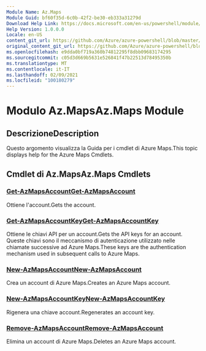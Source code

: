 ```yaml
---
Module Name: Az.Maps
Module Guid: bf60f35d-6c0b-42f2-be30-eb333a31279d
Download Help Link: https://docs.microsoft.com/en-us/powershell/module/az.maps
Help Version: 1.0.0.0
Locale: en-US
content_git_url: https://github.com/Azure/azure-powershell/blob/master/src/Maps/Maps/help/Az.Maps.md
original_content_git_url: https://github.com/Azure/azure-powershell/blob/master/src/Maps/Maps/help/Az.Maps.md
ms.openlocfilehash: e9dda0bf719a360b74812295f8dbb09683174295
ms.sourcegitcommit: c05d3d669b5631e526841f47b22513d78495350b
ms.translationtype: MT
ms.contentlocale: it-IT
ms.lasthandoff: 02/09/2021
ms.locfileid: "100180279"
---
```

# <span data-ttu-id="64128-101">Modulo Az.Maps</span><span class="sxs-lookup"><span data-stu-id="64128-101">Az.Maps Module</span></span>
## <span data-ttu-id="64128-102">Descrizione</span><span class="sxs-lookup"><span data-stu-id="64128-102">Description</span></span>
<span data-ttu-id="64128-103">Questo argomento visualizza la Guida per i cmdlet di Azure Maps.</span><span class="sxs-lookup"><span data-stu-id="64128-103">This topic displays help for the Azure Maps Cmdlets.</span></span>

## <span data-ttu-id="64128-104">Cmdlet di Az.Maps</span><span class="sxs-lookup"><span data-stu-id="64128-104">Az.Maps Cmdlets</span></span>
### [<span data-ttu-id="64128-105">Get-AzMapsAccount</span><span class="sxs-lookup"><span data-stu-id="64128-105">Get-AzMapsAccount</span></span>](Get-AzMapsAccount.md)
<span data-ttu-id="64128-106">Ottiene l'account.</span><span class="sxs-lookup"><span data-stu-id="64128-106">Gets the account.</span></span>

### [<span data-ttu-id="64128-107">Get-AzMapsAccountKey</span><span class="sxs-lookup"><span data-stu-id="64128-107">Get-AzMapsAccountKey</span></span>](Get-AzMapsAccountKey.md)
<span data-ttu-id="64128-108">Ottiene le chiavi API per un account.</span><span class="sxs-lookup"><span data-stu-id="64128-108">Gets the API keys for an account.</span></span>
<span data-ttu-id="64128-109">Queste chiavi sono il meccanismo di autenticazione utilizzato nelle chiamate successive ad Azure Maps.</span><span class="sxs-lookup"><span data-stu-id="64128-109">These keys are the authentication mechanism used in subsequent calls to Azure Maps.</span></span>

### [<span data-ttu-id="64128-110">New-AzMapsAccount</span><span class="sxs-lookup"><span data-stu-id="64128-110">New-AzMapsAccount</span></span>](New-AzMapsAccount.md)
<span data-ttu-id="64128-111">Crea un account di Azure Maps.</span><span class="sxs-lookup"><span data-stu-id="64128-111">Creates an Azure Maps account.</span></span>

### [<span data-ttu-id="64128-112">New-AzMapsAccountKey</span><span class="sxs-lookup"><span data-stu-id="64128-112">New-AzMapsAccountKey</span></span>](New-AzMapsAccountKey.md)
<span data-ttu-id="64128-113">Rigenera una chiave account.</span><span class="sxs-lookup"><span data-stu-id="64128-113">Regenerates an account key.</span></span>

### [<span data-ttu-id="64128-114">Remove-AzMapsAccount</span><span class="sxs-lookup"><span data-stu-id="64128-114">Remove-AzMapsAccount</span></span>](Remove-AzMapsAccount.md)
<span data-ttu-id="64128-115">Elimina un account di Azure Maps.</span><span class="sxs-lookup"><span data-stu-id="64128-115">Deletes an Azure Maps account.</span></span>

